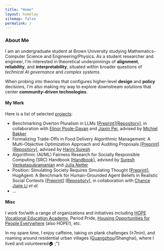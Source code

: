 ```yaml
---
title: "Home"
layout: homelay
sitemap: false
permalink: /
---
```


### About Me

I am an undergraduate student at Brown University studying Mathematics-Computer Science and Engineering/Physics. As a student researcher and engineer, I'm interested in theoretical underpinnings of **alignment**, **reliability**, and **interpretability**, situated within broader questions of *technical AI governance* and *complex systems*.

When probing into theories that configures higher-level **design** and **policy** decisions, I'm also making my way to explore downstream solutions that center **community-driven technologies**.
   


#### My Work
Here is a list of selected [projects](https://jiayiw005.github.io/projects/):
- Benchmarking Overton Pluralism in LLMs [[Preprint]]()[[Repository]](), in collaboration with [Elinor Poole-Dayan](https://elinorp-d.github.io/) and [Jiaxin Pei](https://jiaxin-pei.github.io/), advised by [Michiel Bakker](https://miba.dev/)
- Formalizing Trade-Offs in Food Delivery Algorithmic Management: A Multi-Objective Optimization Approach and Auditing Proposals [[Preprint]]()[[Repository]](https://github.com/jiayiw005/delivery-alg-simulation), advised by [Harini Suresh](https://harinisuresh.com/)
- Algorithmic (AI/ML) Fairness Research for Socially Responsible Computing (SRC) Handbook [[Handbook]](https://srch.cs.brown.edu), advised by [Suresh Venkatasubramanian](https://dsi.brown.edu/people/suresh-venkatasubramanian) and [Julia Netter](http://www.julianetter.de/) 
- Position: Simulating Society Requires Simulating Thought [[Preprint]](https://www.arxiv.org/abs/2506.06958); HugAgent: A Benchmark for Human-Grounded Agent Beliefs in Realistic Social Contexts [[Preprint]]() [[Repository]](https://anonymous.4open.science/r/HugAgent/), in collaboration with [Chance Jiajie Li](https://2023.cjj.li/about) *et al.*
- ...

#### Misc

I work for/with a range of organizations and initiatives including [HOPE Vocational Education Academy](https://www.lncf.cn/edu/item/31.html), Period Pride, [Housing Opportunities for People Everywhere](https://www.linkedin.com/company/housing-opportunities-for-people-everywhere-hope/) (also HOPE!), etc. 

In my spare time, I enjoy caffeine, taking on plank challenges (≥7min), and roaming around residential urban villages ([Guangzhou](https://earth.google.com/earth/d/1YTg7TO4ODp5iSL_rj1xVqPlo7tOaysCh?usp=sharing)/Shanghai), where I lived and volunteered🏠 ;")